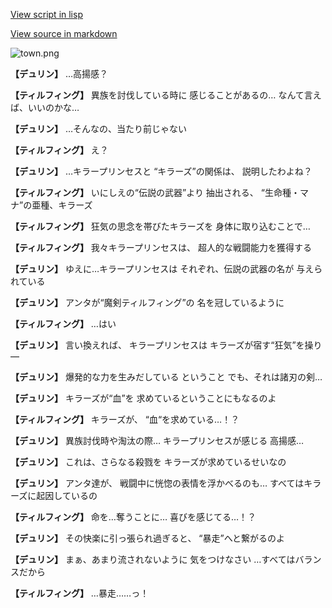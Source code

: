 [View script in lisp](../scripts/1150101.txt)

[View source in markdown](1150101.md)

![town.png](../images/backgrounds/town.png)

**【デュリン】**
…高揚感？

**【ティルフィング】**
異族を討伐している時に
感じることがあるの…
なんて言えば、いいのかな…

**【デュリン】**
…そんなの、当たり前じゃない

**【ティルフィング】**
え？

**【デュリン】**
…キラープリンセスと
“キラーズ”の関係は、
説明したわよね？

**【ティルフィング】**
いにしえの“伝説の武器”より
抽出される、
“生命種・マナ”の亜種、キラーズ

**【ティルフィング】**
狂気の思念を帯びたキラーズを
身体に取り込むことで…

**【ティルフィング】**
我々キラープリンセスは、
超人的な戦闘能力を獲得する

**【デュリン】**
ゆえに…キラープリンセスは
それぞれ、伝説の武器の名が
与えられている

**【デュリン】**
アンタが“魔剣ティルフィング”の
名を冠しているように

**【ティルフィング】**
…はい

**【デュリン】**
言い換えれば、
キラープリンセスは
キラーズが宿す“狂気”を操り―

**【デュリン】**
爆発的な力を生みだしている
ということ
でも、それは諸刃の剣…

**【デュリン】**
キラーズが“血”を
求めているということにもなるのよ

**【ティルフィング】**
キラーズが、
“血“を求めている…！？

**【デュリン】**
異族討伐時や淘汰の際…
キラープリンセスが感じる
高揚感…

**【デュリン】**
これは、さらなる殺戮を
キラーズが求めているせいなの

**【デュリン】**
アンタ達が、
戦闘中に恍惚の表情を浮かべるのも…
すべてはキラーズに起因しているの

**【ティルフィング】**
命を…奪うことに…
喜びを感じてる…！？

**【デュリン】**
その快楽に引っ張られ過ぎると、
“暴走”へと繋がるのよ

**【デュリン】**
まぁ、あまり流されないように
気をつけなさい
…すべてはバランスだから

**【ティルフィング】**
…暴走……っ！